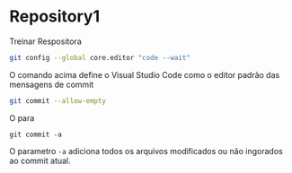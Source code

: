 # Repository1
Treinar Respositora

~~~bash
git config --global core.editor "code --wait"
~~~

O comando acima define o Visual Studio Code como o editor padrão das mensagens de commit

~~~bash
git commit --allow-empty
~~~

O para



~~~bush
git commit -a
~~~

O parametro `-a` adiciona todos os arquivos modificados ou não ingorados ao commit atual.


